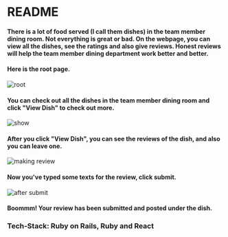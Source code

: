 # README

<h4>There is a lot of food served (I call them dishes) in the team member dining room. Not everything is great or bad. On the webpage, you can view all the dishes, see the ratings and also give reviews. Honest reviews will help the team member dining department work better and better.</h4>
<h4> Here is the root page.</h4>

![root](https://github.com/valenvwi/Dish-Review/assets/119674688/b4ca594b-8e11-4ce5-896c-1ff549f04841)

<h4>You can check out all the dishes in the team member dining room and click "View Dish" to check out more.</h4>

![show](https://github.com/valenvwi/Dish-Review/assets/119674688/17be3fd0-4813-4ebb-9d1a-afd0845a9465)

<h4>After you click "View Dish", you can see the reviews of the dish, and also you can leave one.</h4>

![making review](https://github.com/valenvwi/Dish-Review/assets/119674688/613b1c32-bab0-4858-bee1-77ea643052e3)

<h4>Now you've typed some texts for the review, click submit.</h4>

![after submit](https://github.com/valenvwi/Dish-Review/assets/119674688/862ed192-5ade-492a-b9b4-b1111850f06a)

<h4>Boommm! Your review has been submitted and posted under the dish.</h4>

<h3> Tech-Stack: Ruby on Rails, Ruby and React</h3>
